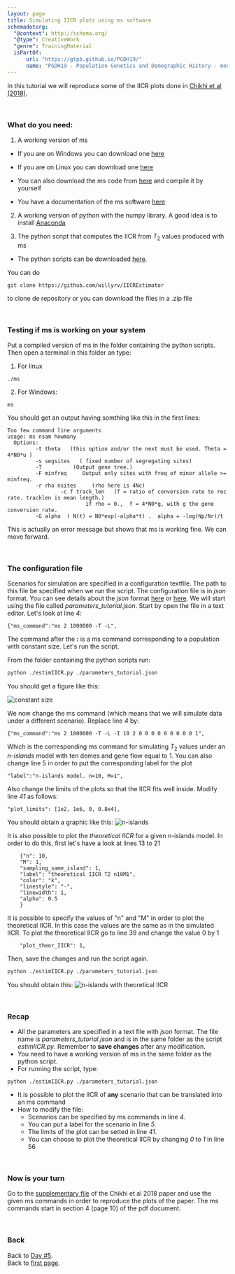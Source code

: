 ```yaml
---
layout: page
title: Simulating IICR plots using ms software
schemadotorg:
  "@context": http://schema.org/
  "@type": CreativeWork
  "genre": TrainingMaterial
  isPartOf:
      url: "https://gtpb.github.io/PGDH19/"
      name: "PGDH19 - Population Genetics and Demographic History - model-base aproaches"
---
```


In this tutorial we will reproduce some of the IICR plots done in [Chikhi et al (2018)](https://www.nature.com/articles/s41437-017-0005-6).

<br/>

### What do you need:

1. A working version of ms

 * If you are on Windows you can download one [here](https://housecloud.willyrv.com/index.php/s/XQsrgOEc9xnvN10)

 * If you are on Linux you can download one [here](https://housecloud.willyrv.com/index.php/s/1570jtr8MosRNwW)

 * You can also download the ms code from [here](http://home.uchicago.edu/rhudson1/source/mksamples.html) and compile it by yourself

 * You have a documentation of the ms software [here](https://housecloud.willyrv.com/index.php/s/aFxTPRmdTzsk2RV)

2. A working version of python with the numpy library. A good idea is to install [Anaconda](https://www.anaconda.com/download/)

3. The python script that computes the IICR from $T_2$ values produced with ms

 * The python scripts can be downloaded [here](https://github.com/willyrv/IICREstimator).

 You can do
  ```
 git clone https://github.com/willyrv/IICREstimator
 ```
  to clone de repository or you can download the files in a .zip file


<br/>

### Testing if ms is working on your system

Put a compiled version of ms in the folder containing the python scripts. Then open a terminal in this folder an type:

1. For linux
```
./ms
```

2. For Windows:
```
ms
```

You should get an output having somthing like this in the first lines:

```
Too few command line arguments
usage: ms nsam howmany
  Options:
         -t theta   (this option and/or the next must be used. Theta = 4*N0*u )
         -s segsites   ( fixed number of segregating sites)
         -T          (Output gene tree.)
         -F minfreq     Output only sites with freq of minor allele >= minfreq.
         -r rho nsites     (rho here is 4Nc)
                 -c f track_len   (f = ratio of conversion rate to rec rate. tracklen is mean length.)
                         if rho = 0.,  f = 4*N0*g, with g the gene conversion rate.
         -G alpha  ( N(t) = N0*exp(-alpha*t) .  alpha = -log(Np/Nr)/t
```

This is actually an error message but shows that ms is working fine. We can move forward.

<br/>

### The configuration file

Scenarios for simulation are specified in a configuration textfile. The path to this file be specified when we run the script. The configuration file is in *json* format. You can see details about the *json* format [here](https://www.json.org/) or [here](https://tools.ietf.org/html/rfc7159.html). We will start using the file called *parameters_tutorial.json*. Start by open the file in a text editor. Let's look at line *4*:

```
{"ms_command":"ms 2 1000000 -T -L",
```

The command after the **:** is a ms command corresponding to a population with constant size. Let's run the script.

From the folder containing the python scripts run:
```bash
python ./estimIICR.py ./parameters_tutorial.json
```

You should get a figure like this:

![constant size](../assets/constant_sizeIICR.png)

We now change the ms command (which means that we will simulate data under a different scenario). Replace line *4* by:

```
{"ms_command":"ms 2 1000000 -T -L -I 10 2 0 0 0 0 0 0 0 0 0 1",
```

Which is the corresponding ms command for simulating $T_2$ values under an *n-islands* model with ten demes and gene flow equal to 1. You can also change line $5$ in order to put the corresponding label for the plot

```
"label":"n-islands model. n=10, M=1",
```

Also change the limits of the plots so that the IICR fits well inside. Modify line *41* as follows:

```
"plot_limits": [1e2, 1e6, 0, 0.8e4],
```

You should obtain a graphic like this:
![n-islands](../assets/n-islands_n10M1.png)

It is also possible to plot the *theoretical IICR* for a given n-islands model. In order to do this, first let's have a look at lines $13$ to $21$

```
    {"n": 10,
    "M": 1,
    "sampling_same_island": 1,
    "label": "theoretical IICR T2 n10M1",
    "color": "k",
    "linestyle": "-",
    "linewidth": 1,
    "alpha": 0.5    
    }
```

It is possible to specify the values of "n" and "M" in order to plot the theoretical IICR. In this case the values are the same as in the simulated IICR. To plot the theoretical IICR go to line $39$ and change the value $0$ by $1$

```
    "plot_theor_IICR": 1,
```

Then, save the changes and run the script again.

```bash
python ./estimIICR.py ./parameters_tutorial.json
```

You should obtain this:
![n-islands with theoretical IICR](../assets/n-islands_n10M1_with_theoretical.png)

<br/>

### Recap

* All the parameters are specified in a text file with *json* format. The file name is *parameters_tutorial.json* and is in the same folder as the script *estimIICR.py*. Remember to **save changes** after any modification.
* You need to have a working version of ms in the same folder as the python script.
* For running the script, type:
```
python ./estimIICR.py ./parameters_tutorial.json
```
* It is possible to plot the IICR of **any** scenario that can be translated into an ms command
* How to modify the file:
  * Scenarios can be specified by ms commands in line *4*.
  * You can put a label for the scenario in line *5*.
  * The limits of the plot can be setted in line *41*.
  * You can choose to plot the theoretical IICR by changing *0* to *1* in line 56

<br/>

### Now is your turn

Go to the [supplementary file](https://static-content.springer.com/esm/art%3A10.1038%2Fs41437-017-0005-6/MediaObjects/41437_2017_5_MOESM1_ESM.pdf) of the Chikhi et al 2018 paper and use the given ms commands in order to reproduce the plots of the paper. The ms commands start in section 4 (page 10) of the pdf document.


<br/>

### Back

Back to [Day #5](./Day5_DH_genomic_data.md).   
Back to [first page](../index.md).
